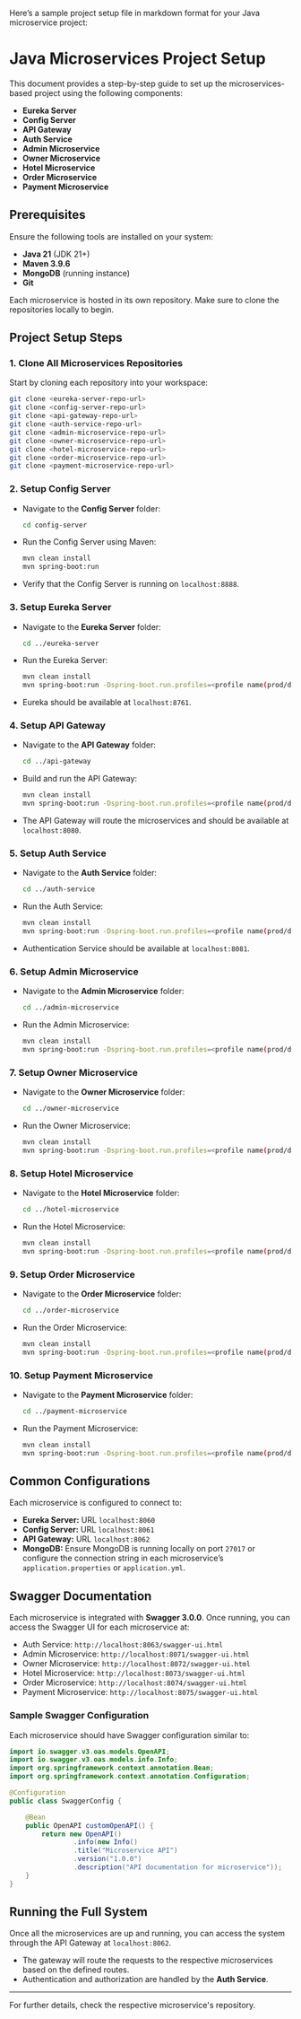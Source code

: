 Here’s a sample project setup file in markdown format for your Java microservice project:

# Java Microservices Project Setup

This document provides a step-by-step guide to set up the microservices-based project using the following components:

- **Eureka Server**
- **Config Server**
- **API Gateway**
- **Auth Service**
- **Admin Microservice**
- **Owner Microservice**
- **Hotel Microservice**
- **Order Microservice**
- **Payment Microservice**

## Prerequisites

Ensure the following tools are installed on your system:

- **Java 21** (JDK 21+)
- **Maven 3.9.6**
- **MongoDB** (running instance)
- **Git**

Each microservice is hosted in its own repository. Make sure to clone the repositories locally to begin.

## Project Setup Steps

### 1. Clone All Microservices Repositories

Start by cloning each repository into your workspace:

```bash
git clone <eureka-server-repo-url>
git clone <config-server-repo-url>
git clone <api-gateway-repo-url>
git clone <auth-service-repo-url>
git clone <admin-microservice-repo-url>
git clone <owner-microservice-repo-url>
git clone <hotel-microservice-repo-url>
git clone <order-microservice-repo-url>
git clone <payment-microservice-repo-url>
```

### 2. Setup Config Server

- Navigate to the **Config Server** folder:

    ```bash
    cd config-server
    ```

- Run the Config Server using Maven:

    ```bash
    mvn clean install
    mvn spring-boot:run
    ```

- Verify that the Config Server is running on `localhost:8888`.

### 3. Setup Eureka Server

- Navigate to the **Eureka Server** folder:

    ```bash
    cd ../eureka-server
    ```

- Run the Eureka Server:

    ```bash
    mvn clean install
    mvn spring-boot:run -Dspring-boot.run.profiles=<profile name(prod/dev)>
    ```

- Eureka should be available at `localhost:8761`.

### 4. Setup API Gateway

- Navigate to the **API Gateway** folder:

    ```bash
    cd ../api-gateway
    ```

- Build and run the API Gateway:

    ```bash
    mvn clean install
    mvn spring-boot:run -Dspring-boot.run.profiles=<profile name(prod/dev)>
    ```

- The API Gateway will route the microservices and should be available at `localhost:8080`.

### 5. Setup Auth Service

- Navigate to the **Auth Service** folder:

    ```bash
    cd ../auth-service
    ```

- Run the Auth Service:

    ```bash
    mvn clean install
    mvn spring-boot:run -Dspring-boot.run.profiles=<profile name(prod/dev)>
    ```

- Authentication Service should be available at `localhost:8081`.

### 6. Setup Admin Microservice

- Navigate to the **Admin Microservice** folder:

    ```bash
    cd ../admin-microservice
    ```

- Run the Admin Microservice:

    ```bash
    mvn clean install
    mvn spring-boot:run -Dspring-boot.run.profiles=<profile name(prod/dev)>
    ```

### 7. Setup Owner Microservice

- Navigate to the **Owner Microservice** folder:

    ```bash
    cd ../owner-microservice
    ```

- Run the Owner Microservice:

    ```bash
    mvn clean install
    mvn spring-boot:run -Dspring-boot.run.profiles=<profile name(prod/dev)>
    ```

### 8. Setup Hotel Microservice

- Navigate to the **Hotel Microservice** folder:

    ```bash
    cd ../hotel-microservice
    ```

- Run the Hotel Microservice:

    ```bash
    mvn clean install
    mvn spring-boot:run -Dspring-boot.run.profiles=<profile name(prod/dev)>
    ```

### 9. Setup Order Microservice

- Navigate to the **Order Microservice** folder:

    ```bash
    cd ../order-microservice
    ```

- Run the Order Microservice:

    ```bash
    mvn clean install
    mvn spring-boot:run -Dspring-boot.run.profiles=<profile name(prod/dev)>
    ```

### 10. Setup Payment Microservice

- Navigate to the **Payment Microservice** folder:

    ```bash
    cd ../payment-microservice
    ```

- Run the Payment Microservice:

    ```bash
    mvn clean install
    mvn spring-boot:run -Dspring-boot.run.profiles=<profile name(prod/dev)>
    ```

## Common Configurations

Each microservice is configured to connect to:

- **Eureka Server:** URL `localhost:8060`
- **Config Server:** URL `localhost:8061`
- **API Gateway:** URL `localhost:8062`
- **MongoDB:** Ensure MongoDB is running locally on port `27017` or configure the connection string in each microservice’s `application.properties` or `application.yml`.

## Swagger Documentation

Each microservice is integrated with **Swagger 3.0.0**. Once running, you can access the Swagger UI for each microservice at:

- Auth Service: `http://localhost:8063/swagger-ui.html`
- Admin Microservice: `http://localhost:8071/swagger-ui.html`
- Owner Microservice: `http://localhost:8072/swagger-ui.html`
- Hotel Microservice: `http://localhost:8073/swagger-ui.html`
- Order Microservice: `http://localhost:8074/swagger-ui.html`
- Payment Microservice: `http://localhost:8075/swagger-ui.html`

### Sample Swagger Configuration

Each microservice should have Swagger configuration similar to:

```java
import io.swagger.v3.oas.models.OpenAPI;
import io.swagger.v3.oas.models.info.Info;
import org.springframework.context.annotation.Bean;
import org.springframework.context.annotation.Configuration;

@Configuration
public class SwaggerConfig {

    @Bean
    public OpenAPI customOpenAPI() {
        return new OpenAPI()
                .info(new Info()
                .title("Microservice API")
                .version("1.0.0")
                .description("API documentation for microservice"));
    }
}
```

## Running the Full System

Once all the microservices are up and running, you can access the system through the API Gateway at `localhost:8062`.

- The gateway will route the requests to the respective microservices based on the defined routes.
- Authentication and authorization are handled by the **Auth Service**.

---

For further details, check the respective microservice's repository.

